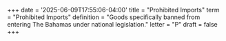 +++
date = '2025-06-09T17:55:06-04:00'
title = "Prohibited Imports"
term = "Prohibited Imports"
definition = "Goods specifically banned from entering The Bahamas under national legislation."
letter = "P"
draft = false
+++


